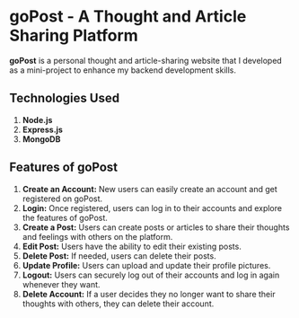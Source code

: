 # goPost - A Thought and Article Sharing Platform

**goPost** is a personal thought and article-sharing website that I developed as a mini-project to enhance my backend development skills.

## Technologies Used

1. **Node.js**
2. **Express.js**
3. **MongoDB**

## Features of goPost

1. **Create an Account:** New users can easily create an account and get registered on goPost.
2. **Login:** Once registered, users can log in to their accounts and explore the features of goPost.
3. **Create a Post:** Users can create posts or articles to share their thoughts and feelings with others on the platform.
4. **Edit Post:** Users have the ability to edit their existing posts.
5. **Delete Post:** If needed, users can delete their posts.
6. **Update Profile:** Users can upload and update their profile pictures.
7. **Logout:** Users can securely log out of their accounts and log in again whenever they want.
8. **Delete Account:** If a user decides they no longer want to share their thoughts with others, they can delete their account.
